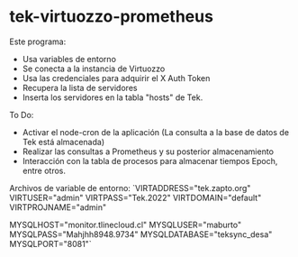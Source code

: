 # tek-virtuozzo-prometheus

Este programa:
- Usa variables de entorno
- Se conecta a la instancia de Virtuozzo
- Usa las credenciales para adquirir el X Auth Token
- Recupera la lista de servidores
- Inserta los servidores en la tabla "hosts" de Tek.

To Do:
- Activar el node-cron de la aplicación (La consulta a la base de datos de Tek está almacenada)
- Realizar las consultas a Prometheus y su posterior almacenamiento
- Interacción con la tabla de procesos para almacenar tiempos Epoch, entre otros.

Archivos de variable de entorno:
`VIRTADDRESS="tek.zapto.org"
VIRTUSER="admin"
VIRTPASS="Tek.2022"
VIRTDOMAIN="default"
VIRTPROJNAME="admin"

MYSQLHOST="monitor.tlinecloud.cl"
MYSQLUSER="maburto"
MYSQLPASS="Mahjhh8948.9734"
MYSQLDATABASE="teksync_desa"
MYSQLPORT="8081"`

